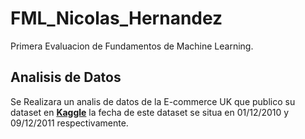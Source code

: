 # FML_Nicolas_Hernandez
Primera Evaluacion de Fundamentos de Machine Learning. 
## Analisis de Datos 
Se Realizara un analis de datos de la E-commerce UK que publico su dataset
en **[Kaggle](https://www.kaggle.com/datasets/carrie1/ecommerce-data)** 
la fecha de este dataset se situa en 01/12/2010 y 09/12/2011 respectivamente. 
